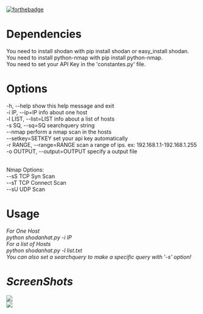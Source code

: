 [![forthebadge](https://forthebadge.com/images/badges/made-with-python.svg)](https://forthebadge.com)

# Dependencies
You need to install shodan with pip install shodan or easy_install shodan.<br />
You need to install python-nmap with pip install python-nmap.<br />
You need to set your API Key in the 'constantes.py' file.

# Options
-h, --help                 show this help message and exit<br />
-i IP, --ip=IP             info about one host<br />
-l LIST, --list=LIST       info about a list of hosts<br />
-s SQ, --sq=SQ             searchquery string<br />
--nmap                     perform a nmap scan in the hosts<br />
--setkey=SETKEY		       set your api key automatically<br />
-r RANGE, --range=RANGE    scan a range of ips. ex: 192.168.1.1-192.168.1.255<br />
-o OUTPUT, --output=OUTPUT specify a output file<br /><br />

Nmap Options:<br />
--sS                  TCP Syn Scan<br />
--sT                  TCP Connect Scan<br />
--sU                  UDP Scan

# Usage
<em>For One Host<em><br />
python shodanhat.py -i IP<br />
<em>For a list of Hosts</em><br />
python shodanhat.py -l list.txt<br />
You can also set a searchquery to make a specific query with '-s' option!

# ScreenShots
<img src="http://i.imgur.com/J4aAHov.jpg" /><br />
<img src="http://i.imgur.com/q3YTHm8.jpg" />
